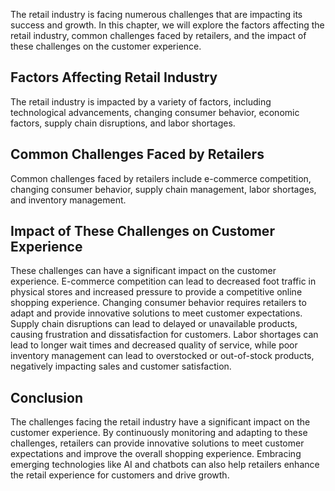 
The retail industry is facing numerous challenges that are impacting its success and growth. In this chapter, we will explore the factors affecting the retail industry, common challenges faced by retailers, and the impact of these challenges on the customer experience.

Factors Affecting Retail Industry
---------------------------------

The retail industry is impacted by a variety of factors, including technological advancements, changing consumer behavior, economic factors, supply chain disruptions, and labor shortages.

Common Challenges Faced by Retailers
------------------------------------

Common challenges faced by retailers include e-commerce competition, changing consumer behavior, supply chain management, labor shortages, and inventory management.

Impact of These Challenges on Customer Experience
-------------------------------------------------

These challenges can have a significant impact on the customer experience. E-commerce competition can lead to decreased foot traffic in physical stores and increased pressure to provide a competitive online shopping experience. Changing consumer behavior requires retailers to adapt and provide innovative solutions to meet customer expectations. Supply chain disruptions can lead to delayed or unavailable products, causing frustration and dissatisfaction for customers. Labor shortages can lead to longer wait times and decreased quality of service, while poor inventory management can lead to overstocked or out-of-stock products, negatively impacting sales and customer satisfaction.

Conclusion
----------

The challenges facing the retail industry have a significant impact on the customer experience. By continuously monitoring and adapting to these challenges, retailers can provide innovative solutions to meet customer expectations and improve the overall shopping experience. Embracing emerging technologies like AI and chatbots can also help retailers enhance the retail experience for customers and drive growth.
